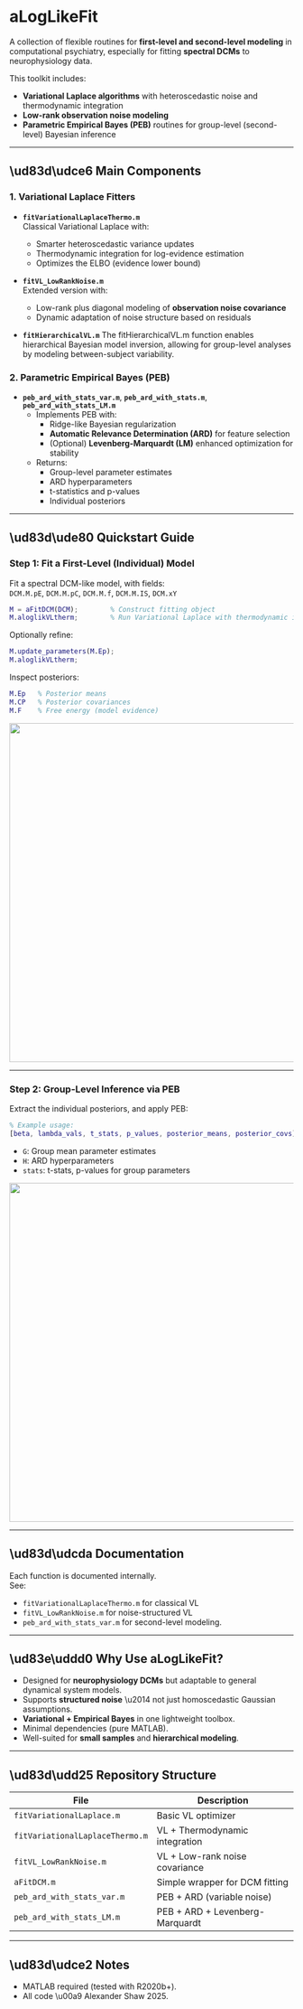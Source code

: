 # aLogLikeFit

A collection of flexible routines for **first-level and second-level modeling** in computational psychiatry, especially for fitting **spectral DCMs** to neurophysiology data.

This toolkit includes:
- **Variational Laplace algorithms** with heteroscedastic noise and thermodynamic integration
- **Low-rank observation noise modeling**
- **Parametric Empirical Bayes (PEB)** routines for group-level (second-level) Bayesian inference

---

## \ud83d\udce6 Main Components

### 1. Variational Laplace Fitters
- **`fitVariationalLaplaceThermo.m`**  
  Classical Variational Laplace with:
  - Smarter heteroscedastic variance updates
  - Thermodynamic integration for log-evidence estimation
  - Optimizes the ELBO (evidence lower bound)

- **`fitVL_LowRankNoise.m`**  
  Extended version with:
  - Low-rank plus diagonal modeling of **observation noise covariance**  
  - Dynamic adaptation of noise structure based on residuals

- **`fitHierarchicalVL.m`**
  The fitHierarchicalVL.m function enables hierarchical Bayesian model inversion, 
  allowing for group-level analyses by modeling between-subject variability.

### 2. Parametric Empirical Bayes (PEB)
- **`peb_ard_with_stats_var.m`**, **`peb_ard_with_stats.m`**, **`peb_ard_with_stats_LM.m`**
  - Implements PEB with:
    - Ridge-like Bayesian regularization
    - **Automatic Relevance Determination (ARD)** for feature selection
    - (Optional) **Levenberg-Marquardt (LM)** enhanced optimization for stability
  - Returns:
    - Group-level parameter estimates
    - ARD hyperparameters
    - t-statistics and p-values
    - Individual posteriors

---

## \ud83d\ude80 Quickstart Guide

### Step 1: Fit a First-Level (Individual) Model

Fit a spectral DCM-like model, with fields:  
`DCM.M.pE`, `DCM.M.pC`, `DCM.M.f`, `DCM.M.IS`, `DCM.xY`

```matlab
M = aFitDCM(DCM);        % Construct fitting object
M.aloglikVLtherm;        % Run Variational Laplace with thermodynamic integration
```

Optionally refine:
```matlab
M.update_parameters(M.Ep); 
M.aloglikVLtherm;
```

Inspect posteriors:
```matlab
M.Ep   % Posterior means
M.CP   % Posterior covariances
M.F    % Free energy (model evidence)
```

<div align="center">
  <img src="https://github.com/alexandershaw4/aLogLikeFit/assets/your-image1.png" width="600">
</div>

---

### Step 2: Group-Level Inference via PEB

Extract the individual posteriors, and apply PEB:

```matlab
% Example usage:
[beta, lambda_vals, t_stats, p_values, posterior_means, posterior_covs] = peb_ard_with_stats_var(PosteriorMeans, PosteriorCovariances,X,num_iter);
```

- `G`: Group mean parameter estimates
- `H`: ARD hyperparameters
- `stats`: t-stats, p-values for group parameters

<div align="center">
  <img src="https://github.com/alexandershaw4/aLogLikeFit/assets/your-image2.png" width="600">
</div>

---

## \ud83d\udcda Documentation

Each function is documented internally.  
See:
- `fitVariationalLaplaceThermo.m` for classical VL
- `fitVL_LowRankNoise.m` for noise-structured VL
- `peb_ard_with_stats_var.m` for second-level modeling.

---

## \ud83e\uddd0 Why Use aLogLikeFit?

- Designed for **neurophysiology DCMs** but adaptable to general dynamical system models.
- Supports **structured noise** \u2014 not just homoscedastic Gaussian assumptions.
- **Variational + Empirical Bayes** in one lightweight toolbox.
- Minimal dependencies (pure MATLAB).
- Well-suited for **small samples** and **hierarchical modeling**.

---

## \ud83d\udd25 Repository Structure
| File                            | Description |
|----------------------------------|-------------|
| `fitVariationalLaplace.m`        | Basic VL optimizer |
| `fitVariationalLaplaceThermo.m`  | VL + Thermodynamic integration |
| `fitVL_LowRankNoise.m`           | VL + Low-rank noise covariance |
| `aFitDCM.m`                      | Simple wrapper for DCM fitting |
| `peb_ard_with_stats_var.m`       | PEB + ARD (variable noise) |
| `peb_ard_with_stats_LM.m`        | PEB + ARD + Levenberg-Marquardt |

---

## \ud83d\udce2 Notes
- MATLAB required (tested with R2020b+).
- All code \u00a9 Alexander Shaw 2025.

